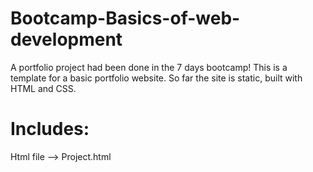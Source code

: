 # Bootcamp-Basics-of-web-development
A portfolio project had been done in the 7 days bootcamp!
This is a template for a basic portfolio website.
So far the site is static, built with HTML and CSS.
# Includes:
Html file --> Project.html

